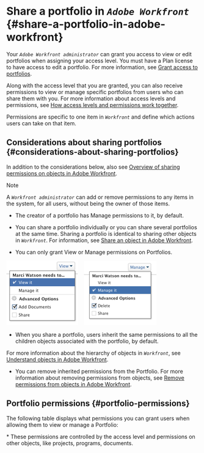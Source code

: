 


# Share a portfolio in *`Adobe Workfront`* {#share-a-portfolio-in-adobe-workfront}

Your *`Adobe Workfront administrator`* can grant you access to view or edit portfolios when assigning your access level. You must have a Plan license to have access to edit a portfolio. For more information, see [Grant access to portfolios](grant-access-portfolios.md).


Along with the access level that you are granted, you can also receive permissions to view or manage specific portfolios from users who can share them with you. For more information about access levels and permissions, see [How access levels and permissions work together](how-access-levels-permissions-work-together.md). 


Permissions are specific to one item in *`Workfront`* and define which actions users can take on that item.


## Considerations about sharing portfolios {#considerations-about-sharing-portfolios}

In addition to the considerations below, also see [Overview of sharing permissions on objects in Adobe Workfront](sharing-permissions-on-objects-overview.md). 


>[!NOTE]
>
>A *`Workfront administrator`* can add or remove permissions to any items in the system, for all users, without being the owner of those items.  






*  The creator of a portfolio has Manage permissions to it, by default.
*  You can share a portfolio individually or you can share several portfolios at the same time. Sharing a portfolio is identical to sharing other objects in *`Workfront`*. For information, see [Share an object in Adobe Workfront](share-an-object.md). 





*  You can only grant View or Manage permissions on Portfolios.  



  ![](assets/screen-shot-2014-01-23-at-12.45.15-pm.png)&nbsp; &nbsp; ![](assets/screen-shot-2014-01-22-at-10.03.43-am-190x167.png)



*  When you share a portfolio, users inherit the same permissions to all the children objects associated with the portfolio, by default.  



  For more information about the hierarchy of objects in *`Workfront`*, see [Understand objects in Adobe Workfront](understand-objects.md).  


* You can remove inherited permissions from the Portfolio. For more information about removing permissions from objects, see [Remove permissions from objects in Adobe Workfront](remove-permissions-from-objects.md). 




## Portfolio permissions {#portfolio-permissions}

The following table displays what permissions you can grant users when allowing them to view or manage a Portfolio:

&#42; These permissions are controlled by the access level and permissions on other objects, like projects, programs, documents.&nbsp;
